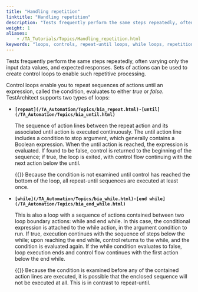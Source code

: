 ```yaml
--- 
title: "Handling repetition"
linktitle: "Handling repetition"
description: "Tests frequently perform the same steps repeatedly, often varying only the input data values, and expected responses. Sets of actions can be used to create control loops to enable such repetitive processing."
weight: 1
aliases: 
    - /TA_Tutorials/Topics/Handling_repetition.html
keywords: "loops, controls, repeat-until loops, while loops, repetition of action lines, conditions, control loops"
---
```


Tests frequently perform the same steps repeatedly, often varying only the input data values, and expected responses. Sets of actions can be used to create control loops to enable such repetitive processing.

Control loops enable you to repeat sequences of actions until an expression, called the condition, evaluates to either *true* or *false.* TestArchitect supports two types of loops:

-   **`[repeat](/TA_Automation/Topics/bia_repeat.html)-[until](/TA_Automation/Topics/bia_until.html)`**

    The sequence of action lines between the repeat action and its associated until action is executed continuously. The until action line includes a condition to stop argument, which generally contains a Boolean expression. When the until action is reached, the expression is evaluated. If found to be false, control is returned to the beginning of the sequence; if true, the loop is exited, with control flow continuing with the next action below the until.

    {{<note>}} Because the condition is not examined until control has reached the bottom of the loop, all repeat-until sequences are executed at least once.

-   **`[while](/TA_Automation/Topics/bia_while.html)-[end while](/TA_Automation/Topics/bia_end_while.html)`**

    This is also a loop with a sequence of actions contained between two loop boundary actions: while and end while. In this case, the conditional expression is attached to the while action, in the argument condition to run. If true, execution continues with the sequence of steps below the while; upon reaching the end while, control returns to the while, and the condition is evaluated again. If the while condition evaluates to false, loop execution ends and control flow continues with the first action below the end while.

    {{<note>}} Because the condition is examined before any of the contained action lines are executed, it is possible that the enclosed sequence will not be executed at all. This is in contrast to repeat-until.




